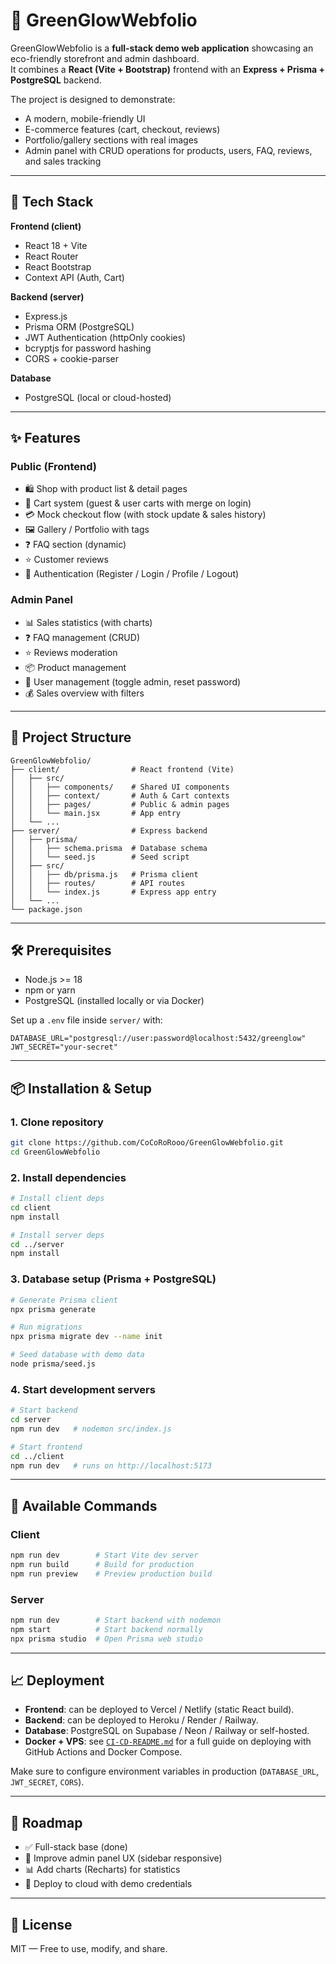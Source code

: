 # 🌱 GreenGlowWebfolio

GreenGlowWebfolio is a **full-stack demo web application** showcasing an eco-friendly storefront and admin dashboard.  
It combines a **React (Vite + Bootstrap)** frontend with an **Express + Prisma + PostgreSQL** backend.

The project is designed to demonstrate:
- A modern, mobile-friendly UI
- E-commerce features (cart, checkout, reviews)
- Portfolio/gallery sections with real images
- Admin panel with CRUD operations for products, users, FAQ, reviews, and sales tracking

---

## 🚀 Tech Stack

**Frontend (client)**
- React 18 + Vite
- React Router
- React Bootstrap
- Context API (Auth, Cart)

**Backend (server)**
- Express.js
- Prisma ORM (PostgreSQL)
- JWT Authentication (httpOnly cookies)
- bcryptjs for password hashing
- CORS + cookie-parser

**Database**
- PostgreSQL (local or cloud-hosted)

---

## ✨ Features

### Public (Frontend)
- 🛍️ Shop with product list & detail pages
- 🛒 Cart system (guest & user carts with merge on login)
- 💳 Mock checkout flow (with stock update & sales history)
- 🖼️ Gallery / Portfolio with tags
- ❓ FAQ section (dynamic)
- ⭐ Customer reviews
- 🔑 Authentication (Register / Login / Profile / Logout)

### Admin Panel
- 📊 Sales statistics (with charts)
- ❓ FAQ management (CRUD)
- ⭐ Reviews moderation
- 📦 Product management
- 👤 User management (toggle admin, reset password)
- 💰 Sales overview with filters

---

## 📂 Project Structure

```
GreenGlowWebfolio/
├── client/                # React frontend (Vite)
│   ├── src/
│   │   ├── components/    # Shared UI components
│   │   ├── context/       # Auth & Cart contexts
│   │   ├── pages/         # Public & admin pages
│   │   └── main.jsx       # App entry
│   └── ...
├── server/                # Express backend
│   ├── prisma/
│   │   ├── schema.prisma  # Database schema
│   │   └── seed.js        # Seed script
│   ├── src/
│   │   ├── db/prisma.js   # Prisma client
│   │   ├── routes/        # API routes
│   │   └── index.js       # Express app entry
│   └── ...
└── package.json
```

---

## 🛠️ Prerequisites

- Node.js >= 18
- npm or yarn
- PostgreSQL (installed locally or via Docker)

Set up a `.env` file inside `server/` with:

```
DATABASE_URL="postgresql://user:password@localhost:5432/greenglow"
JWT_SECRET="your-secret"
```

---

## 📦 Installation & Setup

### 1. Clone repository
```bash
git clone https://github.com/CoCoRoRooo/GreenGlowWebfolio.git
cd GreenGlowWebfolio
```

### 2. Install dependencies
```bash
# Install client deps
cd client
npm install

# Install server deps
cd ../server
npm install
```

### 3. Database setup (Prisma + PostgreSQL)
```bash
# Generate Prisma client
npx prisma generate

# Run migrations
npx prisma migrate dev --name init

# Seed database with demo data
node prisma/seed.js
```

### 4. Start development servers
```bash
# Start backend
cd server
npm run dev   # nodemon src/index.js

# Start frontend
cd ../client
npm run dev   # runs on http://localhost:5173
```

---

## 📜 Available Commands

### Client
```bash
npm run dev        # Start Vite dev server
npm run build      # Build for production
npm run preview    # Preview production build
```

### Server
```bash
npm run dev        # Start backend with nodemon
npm start          # Start backend normally
npx prisma studio  # Open Prisma web studio
```

---

## 📈 Deployment

- **Frontend**: can be deployed to Vercel / Netlify (static React build).
- **Backend**: can be deployed to Heroku / Render / Railway.
- **Database**: PostgreSQL on Supabase / Neon / Railway or self-hosted.
- **Docker + VPS**: see [`CI-CD-README.md`](./CI-CD-README.md) for a full guide on deploying with GitHub Actions and Docker Compose.

Make sure to configure environment variables in production (`DATABASE_URL`, `JWT_SECRET`, `CORS`).

---

## 📌 Roadmap

- ✅ Full-stack base (done)
- 🔄 Improve admin panel UX (sidebar responsive)
- 📊 Add charts (Recharts) for statistics
- 🚀 Deploy to cloud with demo credentials

---

## 📄 License

MIT — Free to use, modify, and share.
